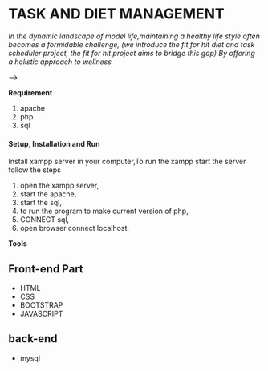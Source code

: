# TASK AND DIET MANAGEMENT



*In the dynamic landscape of model life,maintaining a healthy life style often becomes a formidable challenge, (we introduce the fit for hit diet and task scheduler project, the fit for hit project aims to bridge this gap) By offering a holistic approach to wellness*  


-->

**Requirement**
  
  1. apache
  2. php 
  3. sql


#### Setup, Installation and Run

 Install xampp server in your computer,To run the xampp 
 start the server follow the steps
 
 1. open the xampp server,
 2. start the apache,
 3. start the sql,
 4. to run the program to make current version of php,
 5. CONNECT sql,
 6. open browser connect localhost.
 

**Tools**
## Front-end Part
* HTML
* CSS
* BOOTSTRAP
* JAVASCRIPT

## back-end
* mysql